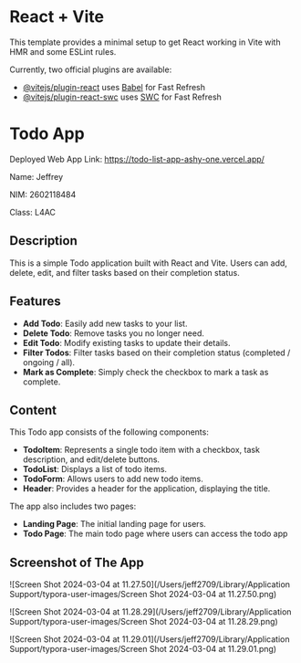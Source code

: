 # React + Vite

This template provides a minimal setup to get React working in Vite with HMR and some ESLint rules.

Currently, two official plugins are available:

- [@vitejs/plugin-react](https://github.com/vitejs/vite-plugin-react/blob/main/packages/plugin-react/README.md) uses [Babel](https://babeljs.io/) for Fast Refresh
- [@vitejs/plugin-react-swc](https://github.com/vitejs/vite-plugin-react-swc) uses [SWC](https://swc.rs/) for Fast Refresh

# Todo App

Deployed Web App Link: https://todo-list-app-ashy-one.vercel.app/

Name: Jeffrey

NIM: 2602118484

Class: L4AC

## Description

This is a simple Todo application built with React and Vite. Users can add, delete, edit, and filter tasks based on their completion status.

## Features

- **Add Todo**: Easily add new tasks to your list.
- **Delete Todo**: Remove tasks you no longer need.
- **Edit Todo**: Modify existing tasks to update their details.
- **Filter Todos**: Filter tasks based on their completion status (completed / ongoing / all).
- **Mark as Complete**: Simply check the checkbox to mark a task as complete.

## Content

This Todo app consists of the following components:

- **TodoItem**: Represents a single todo item with a checkbox, task description, and edit/delete buttons.
- **TodoList**: Displays a list of todo items.
- **TodoForm**: Allows users to add new todo items.
- **Header**: Provides a header for the application, displaying the title.

The app also includes two pages:

- **Landing Page**: The initial landing page for users.
- **Todo Page**: The main todo page where users can access the todo app

## Screenshot of The App

![Screen Shot 2024-03-04 at 11.27.50](/Users/jeff2709/Library/Application Support/typora-user-images/Screen Shot 2024-03-04 at 11.27.50.png)

![Screen Shot 2024-03-04 at 11.28.29](/Users/jeff2709/Library/Application Support/typora-user-images/Screen Shot 2024-03-04 at 11.28.29.png)

![Screen Shot 2024-03-04 at 11.29.01](/Users/jeff2709/Library/Application Support/typora-user-images/Screen Shot 2024-03-04 at 11.29.01.png)

